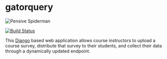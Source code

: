 # gatorquery

![Pensive Spiderman](https://i.imgur.com/Cb3vQSR.png)

[![Build Status](https://travis-ci.com/GatorEducator/gatorquery.svg?branch=master)](https://travis-ci.com/GatorEducator/gatorquery)

This [Django](https://www.djangoproject.com/) based web application allows course instructors to upload a course survey, distribute that survey to their students, and collect their data through a dynamically updated endpoint.


